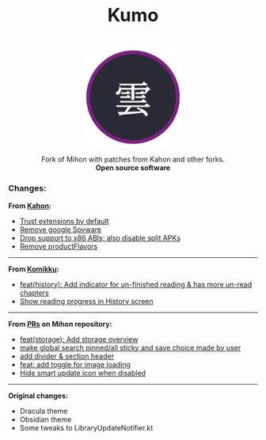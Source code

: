 <h1 align="center" style="margin-top: 40px; font-size: 2.6em;">Kumo</h1>

<p align="center">
  <img src=".github/assets/logo.png" alt="Logo" width="200" style="margin-top: 20px; border-radius: 20px;" />
</p>

<p align="center">
  Fork of Mihon with patches from Kahon and other forks.<br>
  <strong>Open source software</strong>
</p>

### Changes:

**From [Kahon](https://github.com/AmanoTeam/Kahon):**
- [Trust extensions by default](https://github.com/AmanoTeam/Kahon/commit/16580dadfdff3a4ed20b57b2f03c4f90f715d983)
- [Remove google Spyware](https://github.com/AmanoTeam/Kahon/commit/c56212ddfb67427bea6758d3963e863a5c2d0a8f)
- [Drop support to x86 ABIs; also disable split APKs](https://github.com/AmanoTeam/Kahon/commit/85f061edab8bfe7a06305b004c70169e0b53b3a1)
- [Remove productFlavors](https://github.com/AmanoTeam/Kahon/commit/d21199b2ce754aceca650cbb164eb47123e40405)

---

**From [Komikku](https://github.com/komikku-app/komikku):**
- [feat(history): Add indicator for un-finished reading & has more un-read chapters](https://github.com/komikku-app/komikku/pull/992/commits/9ce8c20db8e01816104abf1e3ee1d0a05a2f55e8)
- [Show reading progress in History screen](https://github.com/komikku-app/komikku/pull/992/commits/aa70db542cd12be032190c2a25ee95cb22eceb25)

---

**From [PRs](https://github.com/mihonapp/mihon/pulls) on Mihon repository:**
- [feat(storage): Add storage overview](https://github.com/mihonapp/mihon/pull/1974)
- [make global search pinned/all sticky and save choice made by user](https://github.com/mihonapp/mihon/pull/1345)
- [add divider & section header](https://github.com/mihonapp/mihon/pull/1443)
- [feat: add toggle for image loading](https://github.com/mihonapp/mihon/pull/2076)
- [Hide smart update icon when disabled](https://github.com/mihonapp/mihon/pull/1031)

---

**Original changes:**
- Dracula theme
- Obsidian theme
- Some tweaks to LibraryUpdateNotifier.kt
